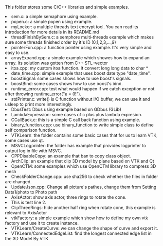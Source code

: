 This folder stores some C/C++ libraries and simple examples.
<li> sem.c: a simple semaphore using example.
<li> popen.c: a simple popen using example.
<li> myLocker: a multiple threads text encrypt tool. You can read its introduction for more details in its README.md
<li> threadFinishBySem.c: a semphore multi-threads example which makes sure some threads finished order by it's ID (0,1,2,3,...,9)
<li> pointerFun.cpp: a function pointer using example. It's very simple and easy to use.
<li> arrayExpand.cpp: a simple example which showes how to expand an array. Its solution was gotten from C++ STL::vector
<li> itoa.cpp:	my custom itoa function. It convert long long data to char *
<li> date_time.cpp: simple example that uses boost date type "date_time".
<li> boostSignal: some cases shows how to use boost's signals.
<li> boostBind: some cases shows how to use boost's bind.
<li> runtime_error.cpp: test what would happen if we catch exception or not after throwing runtime_error("a = 0!").
<li> stdPrinter.c: write() is C function without I/O buffer, we can use it and usleep to print more interestingly.
<li> DbusTest: Dbus using example based on GDbus (GLib)
<li> LambdaExpression: some cases of c plus plus lambda expresion.
<li> CCallBack.c: this is a simple C call back function using example.
<li> binary_function.cpp: use binary_function to write simple class to define self comparison function.
<li> VTKLearn: the folder contains some basic cases that for us to learn VTK, some cases use qt.
<li> MSVCLogprinter: the folder has example that provides logprinter to output log in file with MSVC.
<li> CPPDisableCopy: an example that ban to copy class object.
<li> ArchClip: an example that clip 3D model by plane based on VTK and Qt
<li> OpenCTM: some examples which use OpenCTM library to compress 3D mesh
<li> CheckFolderChange.cpp: use sha256 to check whether the files in folder are changed.
<li> UpdateJson.cpp: Change all picture's pathes, change them from Setting Data1/photo to Photo path
<li> AxisActor: show axis actor, three rings to rotate the cone.
<li> This is test line 2.
<li> ClipThreeRings: hide another half ring when rotate cone, this example is relevant to AxisActor
<li> vtkFactory: a simple example which show how to define my own vtk factory and use it to create instance.
<li> VTKLearn/CreateCurve: we can change the shape of curve and export it.
<li> VTKLearn/ConnectedEdgeList: find the longest connected edge list in the 3D Model By VTK
